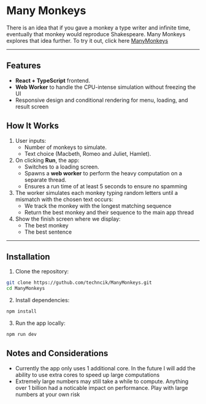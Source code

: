 # Many Monkeys

There is an idea that if you gave a monkey a type writer and infinite time,
eventually that monkey would reproduce Shakespeare.
Many Monkeys explores that idea further.
To try it out, click here
[ManyMonkeys](https://techncik.github.io/ManyMonkeys/)

---

## Features

- **React + TypeScript** frontend.
- **Web Worker** to handle the CPU-intense simulation without freezing the UI
- Responsive design and conditional rendering for menu, loading, and result screen

## How It Works

1. User inputs:
    - Number of monkeys to simulate.
    - Text choice (Macbeth, Romeo and Juliet, Hamlet).
2. On clicking **Run**, the app:
    - Switches to a loading screen.
    - Spawns a **web worker** to perform the heavy computation on a separate thread.
    - Ensures a run time of at least 5 seconds to ensure no spamming
3. The worker simulates each monkey typing random letters until a mismatch with the chosen text occurs:
    - We track the monkey with the longest matching sequence
    - Return the best monkey and their sequence to the main app thread
4. Show the finish screen where we display:
    - The best monkey
    - The best sentence

---

## Installation

1. Clone the repository:

```bash
git clone https://guthub.com/techncik/ManyMonkeys.git
cd ManyMonkeys
```

2. Install dependencies:

```bash
npm install
```

3. Run the app locally:

```bash
npm run dev
```

## Notes and Considerations

- Currently the app only uses 1 additional core. In the future I will add the ability to use extra cores to speed up large computations
- Extremely large numbers may still take a while to compute. Anything over 1 billion had a noticable impact on performance. Play with large numbers at your own risk
